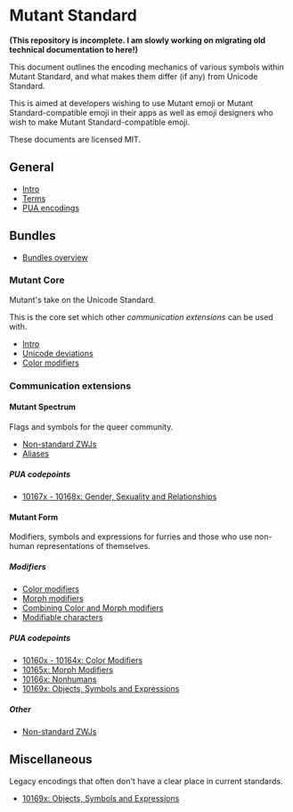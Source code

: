 # Mutant Standard

**(This repository is incomplete. I am slowly working on migrating old technical documentation to here!)**

This document outlines the encoding mechanics of various symbols within Mutant Standard, and what makes them differ (if any) from Unicode Standard.

This is aimed at developers wishing to use Mutant emoji or Mutant Standard-compatible emoji in their apps as well as emoji designers who wish to make Mutant Standard-compatible emoji.

These documents are licensed MIT.

## General
- [Intro](intro.md)
- [Terms](terms.md)
- [PUA encodings](/pua/index.md)

## Bundles
- [Bundles overview](bundles.md)

### Mutant Core
Mutant's take on the Unicode Standard.

This is the core set which other *communication extensions* can be used with.
- [Intro](/core/intro.md)
- [Unicode deviations](core/unicode_deviations.md)
- [Color modifiers](core/cm.md)

### Communication extensions
#### Mutant Spectrum
Flags and symbols for the queer community.
- [Non-standard ZWJs](spectrum/non_standard_zwj.md)
- [Aliases](spectrum/aliases.md)

##### PUA codepoints
- [10167x - 10168x: Gender, Sexuality and Relationships](pua/10167x_10168x_gsr.md)

#### Mutant Form
Modifiers, symbols and expressions for furries and those who use non-human representations of themselves.
##### Modifiers
- [Color modifiers](form/cm.md)
- [Morph modifiers](form/mm.md)
- [Combining Color and Morph modifiers](form/cm_and_mm.md)
- [Modifiable characters](/form/modifiable_characters.md)

##### PUA codepoints
- [10160x - 10164x: Color Modifiers](pua/10160x_10164x_cm.md)
- [10165x: Morph Modifiers](pua/10165x_mm.md)
- [10166x: Nonhumans](pua/10166x._nonhumans.md)
- [10169x: Objects, Symbols and Expressions](pua/10169x_objects_symbols.md)

##### Other
- [Non-standard ZWJs](form/non_standard_zwj.md)

## Miscellaneous
Legacy encodings that often don't have a clear place in current standards.
- [10169x: Objects, Symbols and Expressions](pua/10169x_objects_symbols.md)
